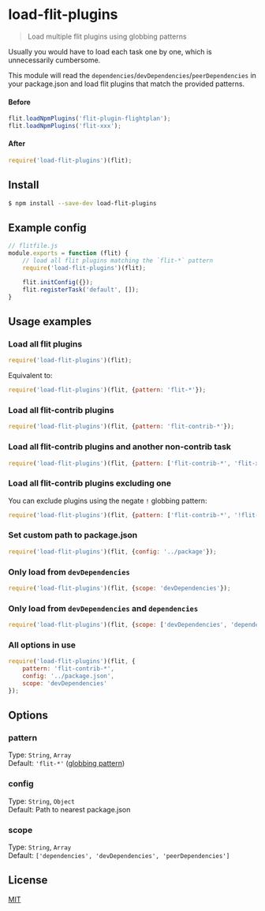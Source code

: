 # load-flit-plugins

> Load multiple flit plugins using globbing patterns

Usually you would have to load each task one by one, which is unnecessarily cumbersome.

This module will read the `dependencies`/`devDependencies`/`peerDependencies` in your package.json and load flit plugins that match the provided patterns.


#### Before

```js
flit.loadNpmPlugins('flit-plugin-flightplan');
flit.loadNpmPlugins('flit-xxx');
```

#### After

```js
require('load-flit-plugins')(flit);
```


## Install

```bash
$ npm install --save-dev load-flit-plugins
```


## Example config

```js
// flitfile.js
module.exports = function (flit) {
	// load all flit plugins matching the `flit-*` pattern
	require('load-flit-plugins')(flit);

	flit.initConfig({});
	flit.registerTask('default', []);
}
```


## Usage examples

### Load all flit plugins

```js
require('load-flit-plugins')(flit);
```

Equivalent to:

```js
require('load-flit-plugins')(flit, {pattern: 'flit-*'});
```

### Load all flit-contrib plugins

```js
require('load-flit-plugins')(flit, {pattern: 'flit-contrib-*'});
```

### Load all flit-contrib plugins and another non-contrib task

```js
require('load-flit-plugins')(flit, {pattern: ['flit-contrib-*', 'flit-xxx']});
```

### Load all flit-contrib plugins excluding one

You can exclude plugins using the negate `!` globbing pattern:

```js
require('load-flit-plugins')(flit, {pattern: ['flit-contrib-*', '!flit-contrib-xxx']});
```

### Set custom path to package.json

```js
require('load-flit-plugins')(flit, {config: '../package'});
```

### Only load from `devDependencies`

```js
require('load-flit-plugins')(flit, {scope: 'devDependencies'});
```

### Only load from `devDependencies` and `dependencies`

```js
require('load-flit-plugins')(flit, {scope: ['devDependencies', 'dependencies']});
```

### All options in use

```js
require('load-flit-plugins')(flit, {
	pattern: 'flit-contrib-*',
	config: '../package.json',
	scope: 'devDependencies'
});
```


## Options

### pattern

Type: `String`, `Array`  
Default: `'flit-*'` ([globbing pattern](https://github.com/isaacs/minimatch))

### config

Type: `String`, `Object`  
Default: Path to nearest package.json

### scope

Type: `String`, `Array`  
Default: `['dependencies', 'devDependencies', 'peerDependencies']`


## License

[MIT](http://opensource.org/licenses/MIT)
